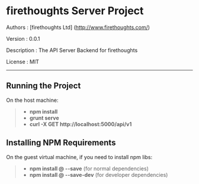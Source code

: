 firethoughts Server Project
======================

Authors     :   [firethoughts Ltd] (http://www.firethoughts.com/)

Version     :   0.0.1

Description :   The API Server Backend for firethoughts

License     :   MIT

------------------------------------------------------------------------

Running the Project
-------------------

On the host machine:

> -   **npm install**
> -   **grunt serve**
> -   **curl -X GET http://localhost:5000/api/v1**


Installing NPM Requirements
---------------------------

On the guest virtual machine, if you need to install npm libs:

> -  **npm install <package>@<version> --save** (for normal dependencies)
> -  **npm install <package>@<version> --save-dev** (for developer dependencies)
